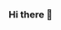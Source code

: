 ### Hi there 👋

<!--
I'm <strong>Jonathan Anzolini</strong>, my goal is to create efficient and effective solutions for testing software products and ensuring they meet the highest quality standards.

- 🔭 I’m currently working on NTT Data
- 📫 How to reach me: [My Linkedin](https://www.linkedin.com/in/jonathan-anzolini-571977136), [My E-mail](jonathan.anzolini@hotmail.com)

-->
